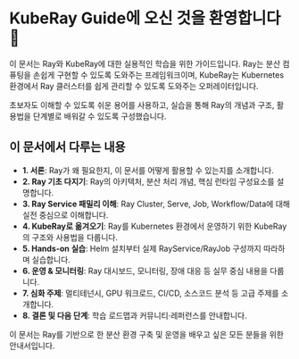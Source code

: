 # KubeRay Guide에 오신 것을 환영합니다 👋

이 문서는 Ray와 KubeRay에 대한 실용적인 학습을 위한 가이드입니다. Ray는 분산 컴퓨팅을 손쉽게 구현할 수 있도록 도와주는 프레임워크이며, KubeRay는 Kubernetes 환경에서 Ray 클러스터를 쉽게 관리할 수 있도록 도와주는 오퍼레이터입니다.

초보자도 이해할 수 있도록 쉬운 용어를 사용하고, 실습을 통해 Ray의 개념과 구조, 활용법을 단계별로 배워갈 수 있도록 구성했습니다.

## 이 문서에서 다루는 내용

- **1. 서론**: Ray가 왜 필요한지, 이 문서를 어떻게 활용할 수 있는지를 소개합니다.
- **2. Ray 기초 다지기**: Ray의 아키텍처, 분산 처리 개념, 핵심 런타임 구성요소를 설명합니다.
- **3. Ray Service 패밀리 이해**: Ray Cluster, Serve, Job, Workflow/Data에 대해 실전 중심으로 이해합니다.
- **4. KubeRay로 옮겨오기**: Ray를 Kubernetes 환경에서 운영하기 위한 KubeRay의 구조와 사용법을 다룹니다.
- **5. Hands-on 실습**: Helm 설치부터 실제 RayService/RayJob 구성까지 따라하며 실습합니다.
- **6. 운영 & 모니터링**: Ray 대시보드, 모니터링, 장애 대응 등 실무 중심 내용을 다룹니다.
- **7. 심화 주제**: 멀티테넌시, GPU 워크로드, CI/CD, 소스코드 분석 등 고급 주제를 소개합니다.
- **8. 결론 및 다음 단계**: 학습 로드맵과 커뮤니티·레퍼런스를 안내합니다.

이 문서는 Ray를 기반으로 한 분산 환경 구축 및 운영을 배우고 싶은 모든 분들을 위한 안내서입니다.


